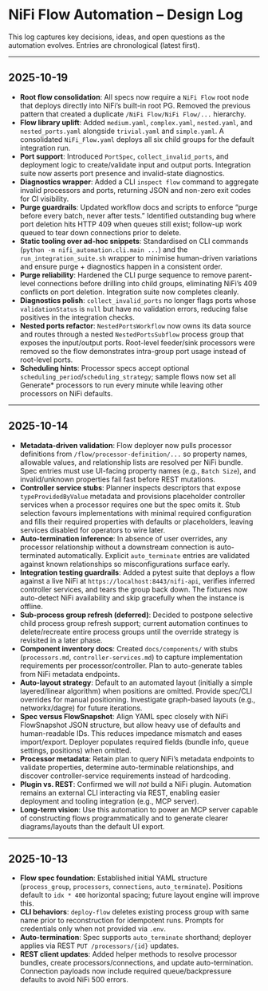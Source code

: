 # NiFi Flow Automation – Design Log

This log captures key decisions, ideas, and open questions as the automation evolves. Entries are chronological (latest first).

---
## 2025-10-19
- **Root flow consolidation**: All specs now require a `NiFi Flow` root node that deploys directly into NiFi’s built-in root PG. Removed the previous pattern that created a duplicate `/NiFi Flow/NiFi Flow/...` hierarchy.
- **Flow library uplift**: Added `medium.yaml`, `complex.yaml`, `nested.yaml`, and `nested_ports.yaml` alongside `trivial.yaml` and `simple.yaml`. A consolidated `NiFi_Flow.yaml` deploys all six child groups for the default integration run.
- **Port support**: Introduced `PortSpec`, `collect_invalid_ports`, and deployment logic to create/validate input and output ports. Integration suite now asserts port presence and invalid-state diagnostics.
- **Diagnostics wrapper**: Added a CLI `inspect flow` command to aggregate invalid processors and ports, returning JSON and non-zero exit codes for CI visibility.
- **Purge guardrails**: Updated workflow docs and scripts to enforce “purge before every batch, never after tests.” Identified outstanding bug where port deletion hits HTTP 409 when queues still exist; follow-up work queued to tear down connections prior to delete.
- **Static tooling over ad-hoc snippets**: Standardised on CLI commands (`python -m nifi_automation.cli.main ...`) and the `run_integration_suite.sh` wrapper to minimise human-driven variations and ensure purge + diagnostics happen in a consistent order.
- **Purge reliability**: Hardened the CLI purge sequence to remove parent-level connections before drilling into child groups, eliminating NiFi’s 409 conflicts on port deletion. Integration suite now completes cleanly.
- **Diagnostics polish**: `collect_invalid_ports` no longer flags ports whose `validationStatus` is `null` but have no validation errors, reducing false positives in the integration checks.
- **Nested ports refactor**: `NestedPortsWorkflow` now owns its data source and routes through a nested `NestedPortsSubflow` process group that exposes the input/output ports. Root-level feeder/sink processors were removed so the flow demonstrates intra-group port usage instead of root-level ports.
- **Scheduling hints**: Processor specs accept optional `scheduling_period`/`scheduling_strategy`; sample flows now set all Generate* processors to run every minute while leaving other processors on NiFi defaults.

---
## 2025-10-14
- **Metadata-driven validation**: Flow deployer now pulls processor definitions from `/flow/processor-definition/...` so property names, allowable values, and relationship lists are resolved per NiFi bundle. Spec entries must use UI-facing property names (e.g., `Batch Size`), and invalid/unknown properties fail fast before REST mutations.
- **Controller service stubs**: Planner inspects descriptors that expose `typeProvidedByValue` metadata and provisions placeholder controller services when a processor requires one but the spec omits it. Stub selection favours implementations with minimal required configuration and fills their required properties with defaults or placeholders, leaving services disabled for operators to wire later.
- **Auto-termination inference**: In absence of user overrides, any processor relationship without a downstream connection is auto-terminated automatically. Explicit `auto_terminate` entries are validated against known relationships so misconfigurations surface early.
- **Integration testing guardrails**: Added a pytest suite that deploys a flow against a live NiFi at `https://localhost:8443/nifi-api`, verifies inferred controller services, and tears the group back down. The fixtures now auto-detect NiFi availability and skip gracefully when the instance is offline.
- **Sub-process group refresh (deferred)**: Decided to postpone selective child process group refresh support; current automation continues to delete/recreate entire process groups until the override strategy is revisited in a later phase.
- **Component inventory docs**: Created `docs/components/` with stubs (`processors.md`, `controller-services.md`) to capture implementation requirements per processor/controller. Plan to auto-generate tables from NiFi metadata endpoints.
- **Auto-layout strategy**: Default to an automated layout (initially a simple layered/linear algorithm) when positions are omitted. Provide spec/CLI overrides for manual positioning. Investigate graph-based layouts (e.g., networkx/dagre) for future iterations.
- **Spec versus FlowSnapshot**: Align YAML spec closely with NiFi FlowSnapshot JSON structure, but allow heavy use of defaults and human-readable IDs. This reduces impedance mismatch and eases import/export. Deployer populates required fields (bundle info, queue settings, positions) when omitted.
- **Processor metadata**: Retain plan to query NiFi’s metadata endpoints to validate properties, determine auto-terminable relationships, and discover controller-service requirements instead of hardcoding.
- **Plugin vs. REST**: Confirmed we will *not* build a NiFi plugin. Automation remains an external CLI interacting via REST, enabling easier deployment and tooling integration (e.g., MCP server).
- **Long-term vision**: Use this automation to power an MCP server capable of constructing flows programmatically and to generate clearer diagrams/layouts than the default UI export.

---
## 2025-10-13
- **Flow spec foundation**: Established initial YAML structure (`process_group`, `processors`, `connections`, `auto_terminate`). Positions default to `idx * 400` horizontal spacing; future layout engine will improve this.
- **CLI behaviors**: `deploy-flow` deletes existing process group with same name prior to reconstruction for idempotent runs. Prompts for credentials only when not provided via `.env`.
- **Auto-termination**: Spec supports `auto_terminate` shorthand; deployer applies via REST `PUT /processors/{id}` updates.
- **REST client updates**: Added helper methods to resolve processor bundles, create processors/connections, and update auto-termination. Connection payloads now include required queue/backpressure defaults to avoid NiFi 500 errors.
